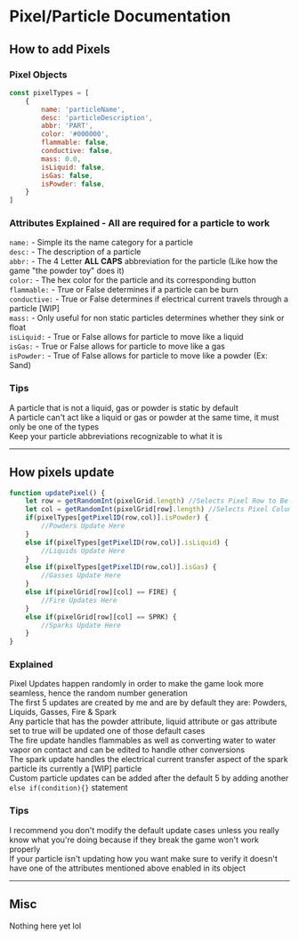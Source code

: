 # Pixel/Particle Documentation
## How to add Pixels
### Pixel Objects
```js
const pixelTypes = [
    {
        name: 'particleName',
        desc: 'particleDescription',
        abbr: 'PART',
        color: '#000000',
        flammable: false,
        conductive: false,
        mass: 0.0,
        isLiquid: false,
        isGas: false,
        isPowder: false,
    }
]
```
### Attributes Explained - All are required for a particle to work
`name:` - Simple its the name category for a particle<br>
`desc:` - The description of a particle<br>
`abbr:` - The 4 Letter **ALL CAPS** abbreviation for the particle (Like how the game "the powder toy" does it)<br>
`color:` - The hex color for the particle and its corresponding button<br>
`flammable:` - True or False determines if a particle can be burn<br>
`conductive:` - True or False determines if electrical current travels through a particle [WIP]<br>
`mass:` - Only useful for non static particles determines whether they sink or float<br>
`isLiquid:` - True or False allows for particle to move like a liquid<br>
`isGas:` - True or False allows for particle to move like a gas<br>
`isPowder:` - True of False allows for particle to move like a powder (Ex: Sand)<br>
### Tips
A particle that is not a liquid, gas or powder is static by default<br>
A particle can't act like a liquid or gas or powder at the same time, it must only be one of the types<br>
Keep your particle abbreviations recognizable to what it is
***
## How pixels update
```js
function updatePixel() {
    let row = getRandomInt(pixelGrid.length) //Selects Pixel Row to Be Updated
    let col = getRandomInt(pixelGrid[row].length) //Selects Pixel Column to Be Updated
    if(pixelTypes[getPixelID(row,col)].isPowder) {
        //Powders Update Here
    }
    else if(pixelTypes[getPixelID(row,col)].isLiquid) {
        //Liquids Update Here
    }
    else if(pixelTypes[getPixelID(row,col)].isGas) {
        //Gasses Update Here
    }
    else if(pixelGrid[row][col] == FIRE) {
        //Fire Updates Here
    }
    else if(pixelGrid[row][col] == SPRK) {
        //Sparks Update Here
    }
}
```
### Explained
Pixel Updates happen randomly in order to make the game look more seamless, hence the random number generation<br>
The first 5 updates are created by me and are by default they are: Powders, Liquids, Gasses, Fire & Spark<br>
Any particle that has the powder attribute, liquid attribute or gas attribute set to true will be updated one of those default cases<br>
The fire update handles flammables as well as converting water to water vapor on contact and can be edited to handle other conversions<br>
The spark update handles the electrical current transfer aspect of the spark particle its currently a [WIP] particle<br>
Custom particle updates can be added after the default 5 by adding another `else if(condition){}` statement<br>
### Tips
I recommend you don't modify the default update cases unless you really know what you're doing because if they break the game won't work properly<br>
If your particle isn't updating how you want make sure to verify it doesn't have one of the attributes mentioned above enabled in its object<br>
***
## Misc
Nothing here yet lol